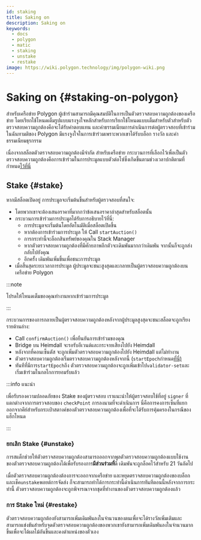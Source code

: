 ```yaml
---
id: staking
title: Saking on
description: Saking on
keywords:
  - docs
  - polygon
  - matic
  - staking
  - unstake
  - restake
image: https://wiki.polygon.technology/img/polygon-wiki.png
---
```


# Saking on {#staking-on-polygon}

สำหรับเครือข่าย Polygon ผู้เข้าร่วมสามารถมีคุณสมบัติในการเป็นตัวตรวจสอบความถูกต้องของเครือข่าย โดยเรียกใช้โหนดเต็มรูปแบบแรงจูงใจหลักสำหรับการเรียกใช้โหนดแบบเต็มสำหรับตัวสำหรับตัวตรวจสอบความถูกต้องคือจะได้รับค่าตอบแทน และค่าธรรมเนียมการดำเนินการต่อผู้ตรวจสอบที่เข้าร่วมในฉันทามติของ Polygon มีแรงจูงใจในการเข้าร่วมเพราะพวกเขาได้รับบล็อก รางวัล และค่าธรรมเนียมธุรกรรม

เนื่องจากสล็อตตัวตรวจสอบความถูกต้องมีจำกัด สำหรับเครือข่าย กระบวนการที่เลือกไว้เพื่อเป็นตัวตรวจสอบความถูกต้องคือการเข้าร่วมในการประมูลแบบตัวต่อโซ่ซึ่งเกิดขึ้นตามช่วงเวลาปกติตามที่กำหนด[ไว้ที่นี่](https://www.notion.so/maticnetwork/State-of-Staking-03e983ed9cc6470a9e8aee47d51f0d14#a55fbd158b7d4aa89648a4e3b68ac716)

## Stake {#stake}

หากมีสล็อตเปิดอยู่ การประมูลจะเริ่มต้นขึ้นสำหรับผู้ตรวจสอบที่สนใจ:

- โดยพวกเขาจะต้องเสนอราคาที่มากกว่าข้อเสนอราคาล่าสุดสำหรับสล็อตนั้น
- กระบวนการเข้าร่วมการประมูลได้รับการอธิบายไว้ที่นี่:
    - การประมูลจะเริ่มต้นโดยอัตโนมัติเมื่อสล็อตเปิดขึ้น
    - หากต้องการเข้าร่วมการประมูล ให้ Call `startAuction()`
    - การกระทำนี้จะล็อกสินทรัพย์ของคุณใน Stack Manager
    - หากตัวตรวจสอบความถูกต้องที่มีศักยภาพอีกตัวจะเดิมพันมากกว่าเดิมพัน จากนั้นก็จะถูกส่งกลับไปยังคุณ
    - อีกครั้ง เดิมพันเพิ่มขึ้นเพื่อชนะการประมูล
- เมื่อสิ้นสุดระยะเวลาการประมูล ผู้ประมูลจะชนะสูงสุดและกลายเป็นผู้ตรวจสอบความถูกต้องบนเครือข่าย Polygon

:::note

โปรดให้โหนดเต็มของคุณทำงานหากเข้าร่วมการประมูล

:::

กระบวนการของการกลายเป็นผู้ตรวจสอบความถูกต้องหลังจากผู้ประมูลสูงสุดจะชนะสล็อตจะถูกเรียงรายด้านล่าง:

- Call `confirmAuction()` เพื่อยืนยันการเข้าร่วมของคุณ
- Bridge บน Heimdall จะรอรับอีเวนต์และกระจายเสียงไปยัง Heimdall
- หลังจากที่คอนเซ็นตัส จะถูกเพิ่มตัวตรวจสอบความถูกต้องไปยัง Heimdall แต่ไม่ทำงาน
- ตัวตรวจสอบความถูกต้องเริ่มตรวจสอบความถูกต้องหลังจากนี้ (`startEpoch`กำหนด[ที่นี่)](https://www.notion.so/maticnetwork/State-of-Staking-03e983ed9cc6470a9e8aee47d51f0d14#c1c3456813dd4b5caade4ed550f81187)
- ทันทีที่มีการ`startEpoch`ถึง ตัวตรวจสอบความถูกต้องจะถูกเพิ่มเข้าไป`validator-set`และเริ่มเข้าร่วมในกลไกการยอมรับแล้ว

:::info แนะนำ

เพื่อรับรองความปลอดภัยของ Stake ของผู้ตรวจสอบ เราแนะนำให้ผู้ตรวจสอบใช้ที่อยู่ `signer` ที่แตกต่างจากการตรวจสอบของ `checkPoint` การลงนามที่จะดำเนินการ นี่คือการคงการเซ็นที่แยกออกจากคีย์สำหรับกระเป๋าสตางค์ของตัวตรวจสอบความถูกต้องเพื่อที่จะได้รับการคุ้มครองในกรณีของแฮ็กโหนด

:::

### ยกเลิก Stake {#unstake}

การสแต็กช่วยให้ตัวตรวจสอบความถูกต้องสามารถออกจากพูลตัวตรวจสอบความถูกต้องแบบใช้งานของตัวตรวจสอบความถูกต้องได้เพื่อรับรองการ**มีส่วนร่วมที่**ดี เดิมพันจะถูกล็อคไว้สำหรับ 21 วันถัดไป

เมื่อตัวตรวจสอบความถูกต้องต้องการจะออกจากเครือข่าย และหยุดตรวจสอบความถูกต้องของบล็อกและเช็ค`unstake`พอยต์การจัดส่ง ก็จะสามารถทำได้การกระทำนี้ดำเนินการทันทีตอนนี้หลังจากการกระทำนี้ ตัวตรวจสอบความถูกต้องจะถูกพิจารณาจากชุดที่ทำงานของตัวตรวจสอบความถูกต้องแล้ว

### การ Stake ใหม่ {#restake}

ตัวตรวจสอบความถูกต้องยังสามารถเพิ่มเดิมพันลงในจำนวนของตนเพื่อจะได้รางวัลเพิ่มเติมและสามารถแข่งขันสำหรับจุดตัวตรวจสอบความถูกต้องของพวกเขายังสามารถเพิ่มเดิมพันลงในจำนวนมากขึ้นเพื่อจะได้ผลไม้อันขึ้นและคงตำแหน่งของตัวเอง
